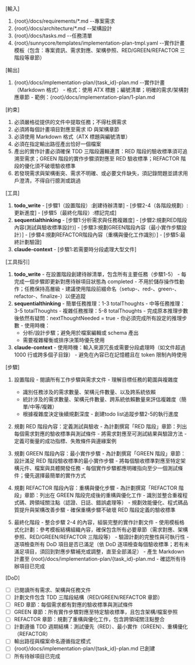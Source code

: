[輸入]
  1. {root}/docs/requirements/*.md --專案需求
  2. {root}/docs/architecture/*.md --架構設計
  3. {root}/docs/tasks.md --任務清單
  4. {root}/sunnycore/templates/implementation-plan-tmpl.yaml --實作計畫模板（包含：專案資訊、需求對應、架構參照、RED/GREEN/REFACTOR 三階段等章節）

[輸出]
  1. {root}/docs/implementation-plan/{task_id}-plan.md --實作計畫（Markdown 格式）
    - 格式：使用 ATX 標題；編號清單；明確的需求/架構對應章節
    - 範例：{root}/docs/implementation-plan/1-plan.md

[約束]
  1. 必須嚴格從提供的文件中提取任務；不得杜撰需求
  2. 必須將每個計畫項目對應至需求 ID 與架構章節
  3. 必須使用 Markdown 格式（ATX 標題與編號清單）
  4. 必須在指定輸出路徑產出恰好一個檔案
  5. 產出的實作計畫必須確保 TDD 三階段邏輯連貫：RED 階段的驗收標準須可追溯至需求；GREEN 階段的實作步驟須對應至 RED 驗收標準；REFACTOR 階段的優化須不破壞驗收標準
  6. 若發現需求與架構衝突、需求不明確、或必要文件缺失，須記錄問題並請求用戶澄清，不得自行臆測或跳過

[工具]
  1. **todo_write**
    - [步驟1（設置階段）:創建待辦清單]
    - [步驟2-4（各階段規劃）:更新進度]
    - [步驟5（最終化階段）:標記完成]
  2. **sequentialthinking**
    - [步驟1:分析需求與任務複雜度]
    - [步驟2:規劃RED階段內容(測試與驗收標準設計)]
    - [步驟3:規劃GREEN階段內容（最小實作步驟設計）]
    - [步驟4:規劃REFACTOR階段內容（重構與優化工作識別）]
    - [步驟5:最終計劃驗證]
  3. **claude-context**
    - [步驟1:若需要時分段處理大型文件]

[工具指引]
  1. **todo_write**
    - 在設置階段創建待辦清單，包含所有主要任務（步驟1-5）
    - 每完成一個步驟即更新對應待辦項目狀態為 completed
    - 不用於儲存操作性動作；任務保持高層級
    - 建議使用階段前綴命名（setup-、red-、green-、refactor-、finalize-）以便追蹤
  2. **sequentialthinking**
    - 簡單任務推理：1-3 totalThoughts
    - 中等任務推理：3-5 totalThoughts
    - 複雜任務推理：5-8 totalThoughts
    - 完成原本推理步數後依然有疑問：nextThoughtNeeded = true
    - 你必須完成所有設定的推理步數
    - 使用時機：
      * 分析/設計步驟；避免用於檔案編輯或 schema 產出
      * 需要複雜權衡或排序決策時優先使用
  3. **claude-context**
    - 使用時機：輸入來源冗長或需要分段處理時（如文件超過 1000 行或跨多個子目錄）
    - 避免在內容已在記憶體且在 token 限制內時使用

[步驟]
  1. 設置階段
    - 閱讀所有工作步驟與需求文件
    - 理解目標任務的範圍與複雜度
      * 識別任務涉及的需求數量、架構元件數量、以及跨系統依賴
      * 統計涉及的需求數量、架構元件數量、跨系統依賴數量來評估複雜度（簡單/中等/複雜）
      * 根據複雜度決定後續規劃深度
    - 創建todo list追蹤步驟2-5的執行進度

  2. 規劃 RED 階段內容：定義測試與驗收
    - 為計劃撰寫「RED 階段」章節：列出每個需求對應的驗收標準與測試條件
    - 將需求對應至可測試結果與驗證方法
    - 定義可衡量的成功指標、失敗條件與邊緣案例

  3. 規劃 GREEN 階段內容：最小實作步驟
    - 為計劃撰寫「GREEN 階段」章節：設計滿足 RED 階段驗收標準的最小實作步驟
    - 將每個驗收標準對應至特定架構元件、檔案與具體開發任務
    - 每個實作步驟都應明確指向至少一個測試條件；優先選擇最簡單的實作方式

  4. 規劃 REFACTOR 階段內容：重構與優化步驟
    - 為計劃撰寫「REFACTOR 階段」章節：列出在 GREEN 階段完成後的重構與優化工作
    - 識別並整合重複程式碼、跨領域關注點（認證、日誌、錯誤處理等）
    - 規劃效能優化、程式碼品質提升與架構改善步驟
    - 確保重構步驟不破壞 RED 階段定義的驗收標準

  5. 最終化階段
    - 整合步驟 2-4 的內容，組裝完整的實作計劃文件
    - 使用模板格式化計劃：參考模板結構組織內容，確保包含所有必要章節（需求對應、架構參照、RED/GREEN/REFACTOR 三階段等）
    - 驗證計劃的完整性與可執行性
    - 逐項檢查所有 DoD 項目是否已滿足（依 DoD 逐項檢查每個驗收標準；若有未滿足項目，須回到對應步驟補充或調整，直至全部滿足）
    - 產生 Markdown 計畫至 {root}/docs/implementation-plan/{task_id}-plan.md
    - 確認所有待辦項目已完成

[DoD]
  - [ ] 已閱讀所有需求、架構與任務文件
  - [ ] 計劃文件包含 TDD 三階段結構（RED/GREEN/REFACTOR 章節）
  - [ ] RED 章節：每個需求都有對應的驗收標準與測試條件
  - [ ] GREEN 章節：所有實作步驟對應至特定驗收標準，且包含架構/檔案參照
  - [ ] REFACTOR 章節：規劃了重構與優化工作，包含跨領域關注點整合
  - [ ] 計劃遵循 TDD 週期結構：測試優先（RED）、最小實作（GREEN）、重構優化（REFACTOR）
  - [ ] 輸出路徑與檔案命名遵循指定模式
  - [ ] {root}/docs/implementation-plan/{task_id}-plan.md 已創建
  - [ ] 所有待辦項目已完成
